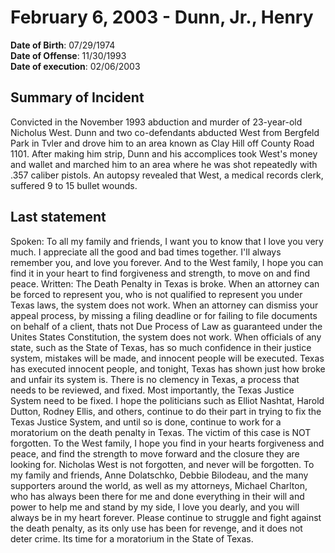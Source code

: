 # February 6, 2003 - Dunn, Jr., Henry

**Date of Birth**: 07/29/1974<br/>
**Date of Offense**: 11/30/1993<br/>
**Date of execution**: 02/06/2003<br/>

## Summary of Incident
Convicted in the November 1993 abduction and murder of 23-year-old Nicholus West. Dunn and two co-defendants abducted West from Bergfeld Park in Tvler and drove him to an area known as Clay Hill off County Road 1101. After making him strip, Dunn and his accomplices took West's money and wallet and marched him to an area where he was shot repeatedly with .357 caliber pistols. An autopsy revealed that West, a medical records clerk, suffered 9 to 15 bullet wounds.

## Last statement
Spoken: To all my family and friends, I want you to know that I love you very much. I appreciate all the good and bad times together. I'll always remember you, and love you forever. And to the West family, I hope you can find it in your heart to find forgiveness and strength, to move on and find peace. Written: The Death Penalty in Texas is broke. When an attorney can be forced to represent you, who is not qualified to represent you under Texas laws, the system does not work. When an attorney can dismiss your appeal process, by missing a filing deadline or for failing to file documents on behalf of a client, thats not Due Process of Law as guaranteed under the Unites States Constitution, the system does not work. When officials of any state, such as the State of Texas, has so much confidence in their justice system, mistakes will be made, and innocent people will be executed. Texas has executed innocent people, and tonight, Texas has shown just how broke and unfair its system is. There is no clemency in Texas, a process that needs to be reviewed, and fixed. Most importantly, the Texas Justice System need to be fixed. I hope the politicians such as Elliot Nashtat, Harold Dutton, Rodney Ellis, and others, continue to do their part in trying to fix the Texas Justice System, and until so is done, continue to work for a moratorium on the death penalty in Texas. The victim of this case is NOT forgotten. To the West family, I hope you find in your hearts forgiveness and peace, and find the strength to move forward and the closure they are looking for. Nicholas West is not forgotten, and never will be forgotten. To my family and friends, Anne Dolatschko, Debbie Bilodeau, and the many supporters around the world, as well as my attorneys, Michael Charlton, who has always been there for me and done everything in their will and power to help me and stand by my side, I love you dearly, and you will always be in my heart forever. Please continue to struggle and fight against the death penalty, as its only use has been for revenge, and it does not deter crime. Its time for a moratorium in the State of Texas.